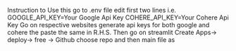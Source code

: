 Instruction to Use this 
go to .env file 
edit first two lines i.e.
GOOGLE_API_KEY=Your Google Api Key
COHERE_API_KEY=Your Cohere Api Key
Go on respective websites generate api keys for both google and cohere the paste the same in R.H.S.
Then go on streamlit Create Apps-> deploy-> free -> Github 
choose repo and then main file as 
